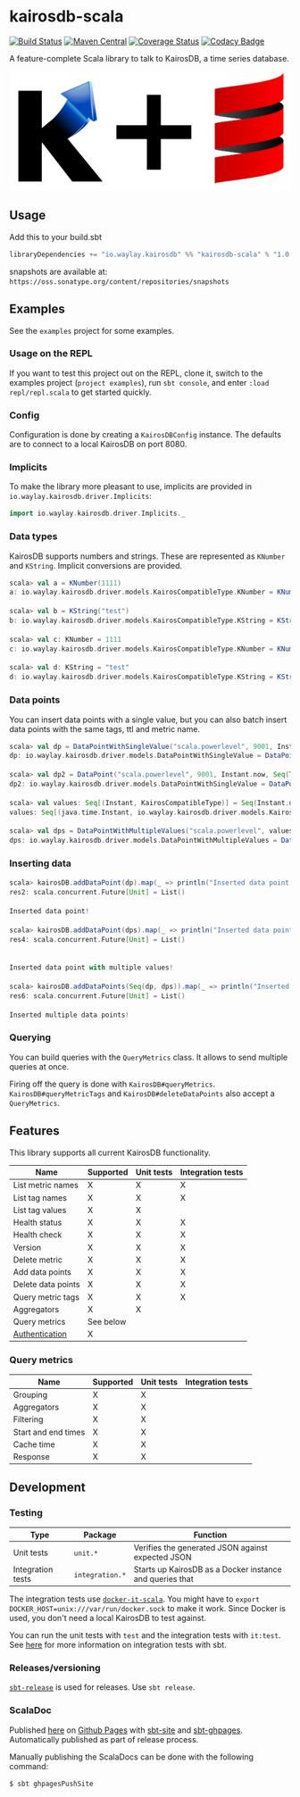 # kairosdb-scala
[![Build Status](https://travis-ci.org/waylayio/kairosdb-scala.svg?branch=master)](https://travis-ci.org/waylayio/kairosdb-scala)
[![Maven Central](https://maven-badges.herokuapp.com/maven-central/io.waylay.kairosdb/kairosdb-scala_2.11/badge.svg)](https://maven-badges.herokuapp.com/maven-central/io.waylay.kairosdb/kairosdb-scala_2.11)
[![Coverage Status](https://coveralls.io/repos/github/waylayio/kairosdb-scala/badge.svg?branch=master)](https://coveralls.io/github/waylayio/kairosdb-scala?branch=master)
[![Codacy Badge](https://api.codacy.com/project/badge/Grade/2a280540bcbe46c89cfa66b47ade07e6)](https://www.codacy.com/app/francisdb/kairosdb-scala?utm_source=github.com&amp;utm_medium=referral&amp;utm_content=waylayio/kairosdb-scala&amp;utm_campaign=Badge_Grade)

A feature-complete Scala library to talk to KairosDB, a time series database.

![](logo.png)

## Usage

Add this to your build.sbt

```scala
libraryDependencies += "io.waylay.kairosdb" %% "kairosdb-scala" % "1.0.0"
```

snapshots are available at: `https://oss.sonatype.org/content/repositories/snapshots`


## Examples

See the `examples` project for some examples.

### Usage on the REPL

If you want to test this project out on the REPL, clone it, switch to the examples project (`project examples`), run `sbt console`, and enter `:load repl/repl.scala` to get started quickly.

### Config

Configuration is done by creating a `KairosDBConfig` instance. The defaults are to connect to a local KairosDB on port 8080.

### Implicits

To make the library more pleasant to use, implicits are provided in `io.waylay.kairosdb.driver.Implicits`:

```scala
import io.waylay.kairosdb.driver.Implicits._
```

### Data types

KairosDB supports numbers and strings. These are represented as `KNumber` and `KString`. Implicit conversions are provided.

```scala
scala> val a = KNumber(1111)
a: io.waylay.kairosdb.driver.models.KairosCompatibleType.KNumber = KNumber(1111)

scala> val b = KString("test")
b: io.waylay.kairosdb.driver.models.KairosCompatibleType.KString = KString(test)

scala> val c: KNumber = 1111
c: io.waylay.kairosdb.driver.models.KairosCompatibleType.KNumber = KNumber(1111)

scala> val d: KString = "test"
d: io.waylay.kairosdb.driver.models.KairosCompatibleType.KString = KString(test)
```

### Data points

You can insert data points with a single value, but you can also batch insert data points with the same tags, ttl and metric name.

```scala
scala> val dp = DataPointWithSingleValue("scala.powerlevel", 9001, Instant.now, Seq(Tag("some", "tag")), Some(5.minutes))
dp: io.waylay.kairosdb.driver.models.DataPointWithSingleValue = DataPointWithSingleValue(MetricName(scala.powerlevel),KNumber(9001),2016-08-11T09:25:09.498Z,List(Tag(some,tag)),Some(5 minutes))

scala> val dp2 = DataPoint("scala.powerlevel", 9001, Instant.now, Seq(Tag("some", "tag")), Some(5.minutes))
dp2: io.waylay.kairosdb.driver.models.DataPointWithSingleValue = DataPointWithSingleValue(MetricName(scala.powerlevel),KNumber(9001),2016-08-11T09:25:28.639Z,List(Tag(some,tag)),Some(5 minutes))

scala> val values: Seq[(Instant, KairosCompatibleType)] = Seq(Instant.ofEpochMilli(1000) -> 10, Instant.ofEpochMilli(2000) -> 20)
values: Seq[(java.time.Instant, io.waylay.kairosdb.driver.models.KairosCompatibleType)] = List((1970-01-01T00:00:01Z,KNumber(10)), (1970-01-01T00:00:02Z,KNumber(20)))

scala> val dps = DataPointWithMultipleValues("scala.powerlevel", values, Seq(Tag("shared", "yes"), Tag("cool", "very")))
dps: io.waylay.kairosdb.driver.models.DataPointWithMultipleValues = DataPointWithMultipleValues(MetricName(scala.powerlevel),List((1970-01-01T00:00:01Z,KNumber(10)), (1970-01-01T00:00:02Z,KNumber(20))),List(Tag(shared,yes), Tag(cool,very)),None)
```

### Inserting data

```scala
scala> kairosDB.addDataPoint(dp).map(_ => println("Inserted data point!"))
res2: scala.concurrent.Future[Unit] = List()

Inserted data point!

scala> kairosDB.addDataPoint(dps).map(_ => println("Inserted data point with multiple values!"))
res4: scala.concurrent.Future[Unit] = List()


Inserted data point with multiple values!

scala> kairosDB.addDataPoints(Seq(dp, dps)).map(_ => println("Inserted multiple data points!"))
res6: scala.concurrent.Future[Unit] = List()

Inserted multiple data points!
```

### Querying

You can build queries with the `QueryMetrics` class. It allows to send multiple queries at once.

Firing off the query is done with `KairosDB#queryMetrics`. `KairosDB#queryMetricTags` and `KairosDB#deleteDataPoints` also accept a `QueryMetrics`.

## Features

This library supports all current KairosDB functionality.

| Name               | Supported | Unit tests | Integration tests |
| ------------------ | --- | --- | --- |
| List metric names  | X | X | X |
| List tag names     | X | X | X |
| List tag values    | X | X |  |
| Health status      | X | X | X |
| Health check       | X | X | X |
| Version            | X | X | X |
| Delete metric      | X | X | X |
| Add data points    | X | X | X |
| Delete data points | X | X | X |
| Query metric tags  | X | X | X |
| Aggregators        | X | X |  |
| Query metrics      | See below |  |  |
| [Authentication](https://github.com/waylayio/kairosdb-scala/issues/2) | X |  |  |

### Query metrics

| Name                | Supported | Unit tests | Integration tests |
| ------------------- | --- | --- | --- |
| Grouping            | X | X |  |
| Aggregators         | X | X |  |
| Filtering           | X | X |  |
| Start and end times | X | X |  |
| Cache time          | X | X |  |
| Response            | X | X |  |

## Development


### Testing

| Type              | Package         | Function                                                 |
|-------------------|-----------------|----------------------------------------------------------|
| Unit tests        | `unit.*`        | Verifies the generated JSON against expected JSON        |
| Integration tests | `integration.*` | Starts up KairosDB as a Docker instance and queries that |

The integration tests use [`docker-it-scala`](https://github.com/whisklabs/docker-it-scala). You might have to `export DOCKER_HOST=unix:///var/run/docker.sock` to make it work. Since Docker is used, you don't need a local KairosDB to test against.

You can run the unit tests with `test` and the integration tests with `it:test`. See [here](http://www.scala-sbt.org/0.13/docs/Testing.html#Integration+Tests) for more information on integration tests with sbt.

### Releases/versioning

[`sbt-release`](https://github.com/sbt/sbt-release) is used for releases. Use `sbt release`.

### ScalaDoc

Published [here](https://waylayio.github.io/kairosdb-scala/latest/api) on [Github Pages](https://pages.github.com/) with [sbt-site](https://github.com/sbt/sbt-site) and [sbt-ghpages](https://github.com/sbt/sbt-ghpages). Automatically published as part of release process.

Manually publishing the ScalaDocs can be done with the following command:

```
$ sbt ghpagesPushSite
```

